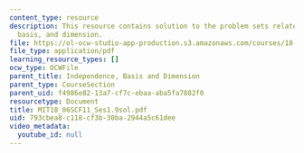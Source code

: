 ```yaml
---
content_type: resource
description: This resource contains solution to the problem sets related to independence,
  basis, and dimension.
file: https://ol-ocw-studio-app-production.s3.amazonaws.com/courses/18-06sc-linear-algebra-fall-2011/793cbea8c118cf3b30ba2944a5c61dee_MIT18_06SCF11_Ses1.9sol.pdf
file_type: application/pdf
learning_resource_types: []
ocw_type: OCWFile
parent_title: Independence, Basis and Dimension
parent_type: CourseSection
parent_uid: f4986e82-13a7-cf7c-ebaa-aba5fa7882f0
resourcetype: Document
title: MIT18_06SCF11_Ses1.9sol.pdf
uid: 793cbea8-c118-cf3b-30ba-2944a5c61dee
video_metadata:
  youtube_id: null
---
```

